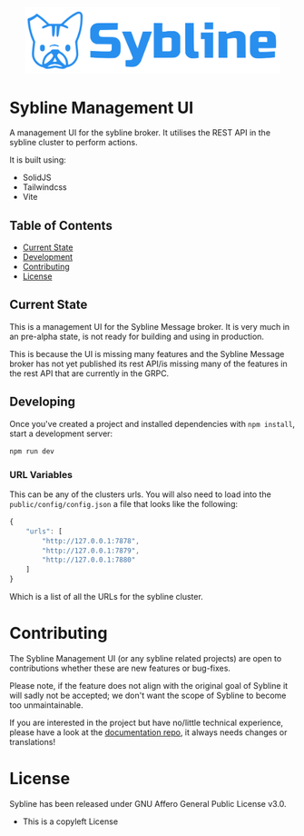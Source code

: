 <p align="center">
<img src="./public/logo_full.svg" width="450"/>
</p>

# Sybline Management UI

A management UI for the sybline broker. It utilises the REST API in the sybline cluster to perform actions.

It is built using:

* SolidJS
* Tailwindcss
* Vite


## Table of Contents
- [Current State](##Current-State)
- [Development](#Development)
- [Contributing](#contributing)
- [License](#license)

## Current State

This is a management UI for the Sybline Message broker. It is very much in an pre-alpha state, is not ready for building and using in production.

This is because the UI is missing many features and the Sybline Message broker has not yet published its rest API/is missing many of the features in the rest API that are currently in the GRPC.

## Developing

Once you've created a project and installed dependencies with `npm install`, start a development server:

```bash
npm run dev
```

### URL Variables

This can be any of the clusters urls. You will also need to load into the `public/config/config.json` a file that looks like the following:

```js
{
    "urls": [
        "http://127.0.0.1:7878",
        "http://127.0.0.1:7879",
        "http://127.0.0.1:7880"
    ]
}
```

Which is a list of all the URLs for the sybline cluster.

# Contributing

The Sybline Management UI (or any sybline related projects) are open to contributions whether these are new features or bug-fixes.

Please note, if the feature does not align with the original goal of Sybline it will sadly not be accepted; we don't want the scope of Sybline to become too unmaintainable.

If you are interested in the project but have no/little technical experience, please have a look at the [documentation repo](https://github.com/GreedyKomodoDragon/sybline-docs), it always needs changes or translations!

# License

Sybline has been released under GNU Affero General Public License v3.0. 
* This is a copyleft License